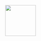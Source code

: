 <div id="header" align="center">
<img src= "https://media.giphy.com/media/v1.Y2lkPTc5MGI3NjExbDU5eTg2NjM4ODdmOHNjdXkwdzhqM2RxYXJzdXB6a2IwMDYyeGw4ZSZlcD12MV9pbnRlcm5hbF9naWZfYnlfaWQmY3Q9Zw/BB1eYBHf82kVvMjp6n/giphy.gif"width="100"/>
</div>
